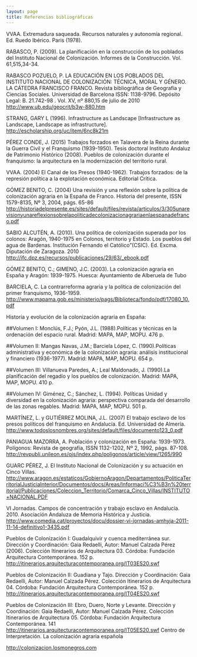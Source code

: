 ```yaml
---
layout: page
title: Referencias bibliográficas
---
```


VVAA. Extremadura saqueada. Recursos naturales y autonomía regional. Ed. Ruedo Ibérico. Paris (1978).

RABASCO, P. (2009). La planificación en la construcción de los poblados del Instituto Nacional de Colonización. Informes de la Construcción. Vol. 61,515,34-34.

RABASCO POZUELO, P. LA EDUCACIÓN EN LOS POBLADOS DEL INSTITUTO NACIONAL DE COLONIZACIÓN: TÉCNICA, MORAL Y GÉNERO. LA CÁTEDRA FRANCISCO FRANCO. Revista bibliográfica de Geografía y Ciencias Sociales. Universidad de Barcelona ISSN: 1138-9796. Depósito Legal: B. 21.742-98 . Vol. XV, nº 880,15 de julio de 2010 http://www.ub.edu/geocrit/b3w-880.htm

STRANG, GARY L (1996). Infrastructure as Landscape [Infrastructure as Landscape, Landscape as infrastructure]. http://escholarship.org/uc/item/6nc8k21m

PÉREZ CONDE, J. (2015) Trabajos forzados en Talavera de la Reina durante la Guerra Civil y el Franquismo (1939-1950). Tesis doctoral
Instituto Andaluz de Patrimonio Histórico (2008). Pueblos de colonización durante el franquismo: la arquitectura en la modernización del territorio rural.

VVAA. (2004) El Canal de los Presos (1940-1962). Trabajos forzados: de la represión política a la explotación económica. Editorial Crítica.

GÓMEZ BENITO, C. (2004) Una revisión y una reflexión sobre la política de colonización agraria en la España de Franco. Historia del presente, ISSN 1579-8135, Nº 3, 2004, págs. 65-86
http://historiadelpresente.es/sites/default/files/revista/articulos/3/305unarevisionyunareflexionsobrelapoliticadecolonizacionagrariaenlaespanadefranco.pdf

SABIO ALCUTÉN, A. (2010). Una política de colonización superada por los colonos: Aragón, 1940-1975 en Colonos, territorio y Estado. Los pueblos del agua de Bardenas. Institución Fernando el Católico”(CSIC). Ed. Excma. Diputación de Zaragoza. 2010 
http://ifc.dpz.es/recursos/publicaciones/29/63/_ebook.pdf

GÓMEZ BENITO, C.; GIMENO, J.C. (2003). La colonización agraria en España y Aragón: 1939-1975. Huesca: Ayuntamiento de Alberuela de Tubo

BARCIELA, C. La contrarreforma agraria y la política de colonización del primer franquismo, 1936-1959. http://www.mapama.gob.es/ministerio/pags/Biblioteca/fondo/pdf/17080_10.pdf

Historia y evolución de la colonización agraria en España:
 
##Volumen I: Monclús, F.J.; Pyón, J.L. (1988).Políticas y técnicas en la ordenación del espacio rural. Madrid: MAPA, MAP, MOPU. 476 p.
 
##Volumen II: Mangas Navas, J.M.; Barciela López, C. (1990).Políticas administrativa y económica de la colonización agraria: análisis institucional y financiero (1936-1977). Madrid: MAPA, MAP, MOPU. 654 p.
 
##Volumen III: Villanueva Paredes, A.; Leal Maldonado, J. (1990).La planificación del regadío y los pueblos de colonización. Madrid: MAPA, MAP, MOPU. 410 p.

##Volumen IV:  Giménez, C.; Sánchez, L. (1994). Políticas Unidad y diversidad en la colonización agraria: perspectiva comparada del desarrollo de las zonas regables. Madrid: MAPA, MAP, MOPU. 501 p.

MARTÍNEZ, L. y GUTIÉRREZ MOLINA, J.L. (2007) El trabajo esclavo de los presos políticos del franquismo en Andalucía. Ed. Universidad de Almería. http://www.todoslosnombres.org/sites/default/files/documento123_0.pdf

PANIAGUA MAZORRA, A. Población y colonización en España: 1939-1973. Polígonos: Revista de geografía, ISSN 1132-1202, Nº 2, 1992, págs. 87-108. http://revpubli.unileon.es/ojs/index.php/poligonos/article/view/1265/990

GUARC PÉREZ, J. El Instituto Nacional de Colonización y su actuación en Cinco Villas. http://www.aragon.es/estaticos/GobiernoAragon/Departamentos/PoliticaTerritorialJusticiaInterior/Documentos/docs/Areas/Informaci%C3%B3n%20territorial/Publicaciones/Coleccion_Territorio/Comarca_Cinco_Villas/INSTITUTO+NACIONAL.PDF

VI Jornadas. Campos de concentración y trabajo esclavo en Andalucía. 2010. Asociación Andaluza de Memoria Histórica y Justicia. http://www.comedia.cat/proyectos/docu/dossier-vi-jornadas-amhyja-2011-11-14-definitivo1-3435.pdf

Pueblos de Colonización I: Guadalquivir y cuenca mediterránea sur. Dirección y Coordinación: Gaia Redaelli, Autor: Manuel Calzada Pérez (2006). Colección Itinerarios de Arquitectura 03. Córdoba: Fundación Arquitectura Contemporánea. 152 p. http://itinerarios.arquitecturacontemporanea.org/IT03ES20.swf

Pueblos de Colonización II: Guadiana y Tajo. Dirección y Coordinación: Gaia Redaelli, Autor: Manuel Calzada Pérez. Colección Itinerarios de Arquitectura 04. Córdoba: Fundación Arquitectura Contemporánea. 152 p. http://itinerarios.arquitecturacontemporanea.org/IT04ES20.swf

Pueblos de Colonización III: Ebro, Duero, Norte y Levante. Dirección y Coordinación: Gaia Redaelli, Autor: Manuel Calzada Pérez. Colección Itinerarios de Arquitectura 05. Córdoba: Fundación Arquitectura Contemporánea. 141 http://itinerarios.arquitecturacontemporanea.org/IT05ES20.swf
Centro de Interpretación. La colonización agraria española

http://colonizacion.losmonegros.com
